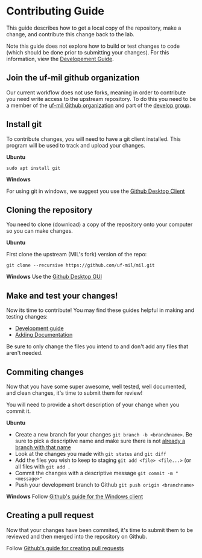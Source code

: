 # Contributing Guide
This guide describes how to get a local copy of the repository, make a change, and 
contribute this change back to the lab.

Note this guide does not explore how to build or test changes to code (which should be done
prior to submitting your changes). For this information, view the [Developement Guide](development_guide).

## Join the uf-mil github organization
Our current workflow does not use forks, meaning in order to contribute you
need write access to the upstream repository. To do this you need
to be a member of the [uf-mil Github organization](https://github.com/orgs/uf-mil/people)
and part of the [develop group](https://github.com/orgs/uf-mil/teams/developers/members).



## Install git
To contribute changes, you will need to have a git client installed. This program will be used to track and upload your changes.


**Ubuntu**

`sudo apt install git`

**Windows**

For using git in windows, we suggest you use the [Github Desktop Client](https://desktop.github.com/)

## Cloning the repository

You need to clone (download) a copy of the repository onto your computer so you can make changes.

**Ubuntu**

First clone the upstream (MIL's fork) version of the repo:

`git clone --recursive https://github.com/uf-mil/mil.git`

**Windows**
Use the [Github Desktop GUI](https://help.github.com/en/desktop/contributing-to-projects/cloning-a-repository-from-github-to-github-desktop)

## Make and test your changes!
Now its time to contribute! You may find these guides helpful in making and testing changes:

* [Development guide](/docs/development/development_guide)
* [Adding Documentation](/docs/development/adding_documentation)

Be sure to only change the files you intend to and don't add any files that aren't needed.


## Commiting changes
Now that you have some super awesome, well tested, well documented, and clean changes, it's time to submit them for review!

You will need to provide a short description of your change when you commit it.


**Ubuntu**

* Create a new branch for your changes `git branch -b <branchname>`. Be sure to pick a descriptive name and make sure there is not [already a branch with that name](https://github.com/uf-mil/mil/branches)
* Look at the changes you made with `git status` and `git diff`
* Add the files you wish  to keep to staging `git add <file> <file...>` (or all files with `git add .`
* Commit the changes with a descriptive message `git commit -m "<message>"`
* Push your development branch to Github `git push origin <branchname>`

**Windows**
Follow [Github's guide for the Windows client](
https://help.github.com/en/desktop/contributing-to-projects/committing-and-reviewing-changes-to-your-project)

## Creating a pull request
Now that your changes have been commited, it's time to submit them to be reviewed and then merged into the repository on Github.

Follow [Github's guide for creating pull requests](https://help.github.com/en/desktop/contributing-to-projects/creating-a-pull-request)
